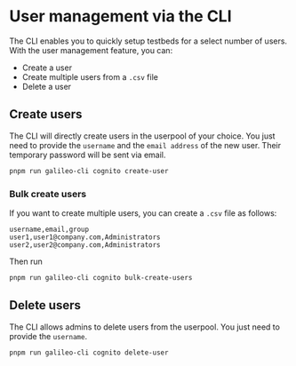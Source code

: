 # User management via the CLI

The CLI enables you to quickly setup testbeds for a select number of users. With the user management feature, you can:

* Create a user
* Create multiple users from a `.csv` file
* Delete a user

## Create users

The CLI will directly create users in the userpool of your choice. You just need to provide the `username` and the `email address` of the new user. Their temporary password will be sent via email.

```sh
pnpm run galileo-cli cognito create-user
```

### Bulk create users

If you want to create multiple users, you can create a `.csv` file as follows:

```csv
username,email,group
user1,user1@company.com,Administrators
user2,user2@company.com,Administrators
```

Then run

```sh
pnpm run galileo-cli cognito bulk-create-users
```

## Delete users

The CLI allows admins to delete users from the userpool. You just need to provide the `username`.

```sh
pnpm run galileo-cli cognito delete-user
```
